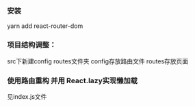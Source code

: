 ### 安装
yarn add react-router-dom

### 项目结构调整：
src下新建config routes文件夹
config存放路由文件
routes存放页面

### 使用路由重构 并用 React.lazy实现懒加载
见index.js文件

